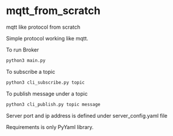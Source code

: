 # mqtt_from_scratch
mqtt like protocol from scratch

Simple protocol working like mqtt. 


To run Broker
```python
python3 main.py
```

To subscribe a topic 
```python
python3 cli_subscribe.py topic
```

To publish message under a topic
```python
python3 cli_publish.py topic message
```

Server port and ip address is defined under server_config.yaml file

Requirements is only PyYaml library.
